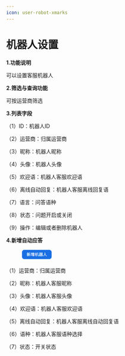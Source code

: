 ```yaml
---
icon: user-robot-xmarks
---
```


# 机器人设置

**1.功能说明**

可以设置客服机器人

**2.筛选与查询功能**

可按运营商筛选

**3.列表字段**

（1）ID：机器人ID

（2）运营商：归属运营商

（3）昵称：机器人昵称

（4）头像：机器人头像

（5）欢迎语：机器人客服欢迎语

（6）离线自动回复：机器人客服离线回复语

（7）语言：问答语种

（8）状态：问题开启或关闭

（9）操作：编辑或者删除机器人

**4.新增自动应答**

<div align="left"><figure><img src="../../.gitbook/assets/image (106).png" alt="" width="85"><figcaption></figcaption></figure></div>

（1）运营商：归属运营商

（2）昵称：机器人客服昵称

（3）头像：机器人客服头像

（4）欢迎语：机器人客服欢迎语

（5）离线自动回复：机器人客服离线自动回复语

（6）语种：机器人客服语种选择

（7）状态：开关状态

